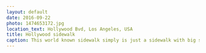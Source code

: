 ```yaml
---
layout: default
date: 2016-09-22
photo: 1474653172.jpg
location_text: Hollywood Bvd, Los Angeles, USA
title: Hollywood sidewalk
caption: This world known sidewalk simply is just a sidewalk with big stars on it. Many of them are empty, without any name, maybe one day I could get one? haha
---
```

